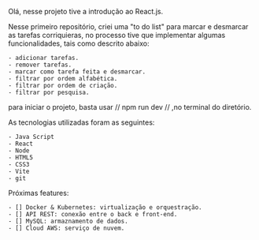 Olá, nesse projeto tive a introdução ao React.js.

Nesse primeiro repositório, criei uma "to do list" para marcar e desmarcar as tarefas corriquieras, no processo tive que implementar algumas funcionalidades, tais como descrito abaixo:

    - adicionar tarefas.
    - remover tarefas.
    - marcar como tarefa feita e desmarcar.
    - filtrar por ordem alfabética.
    - filtrar por ordem de criação.
    - filtrar por pesquisa.

para iniciar o projeto, basta usar
//
npm run dev 
//
,no terminal do diretório.

As tecnologias utilizadas foram as seguintes:

    - Java Script
    - React
    - Node
    - HTML5
    - CSS3
    - Vite
    - git

Próximas features:

    - [] Docker & Kubernetes: virtualização e orquestração.
    - [] API REST: conexão entre o back e front-end.
    - [] MySQL: armaznamento de dados.
    - [] Cloud AWS: serviço de nuvem.